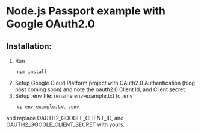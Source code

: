 
# Node.js Passport example with Google OAuth2.0


## Installation:
1. Run
````
    npm install
````
2. Setup Google Cloud Platform project with OAuth2.0 Authentication (blog post coming soon) and note the oauth2.0 Client Id, and Client secret.
3. Setup .env file: rename env-example.txt to .env

```
    cp env-example.txt .env
```
and replace OAUTH2_GOOGLE_CLIENT_ID, and OAUTH2_GOOGLE_CLIENT_SECRET with yours.


